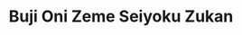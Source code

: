 --- 
title: "Buji Oni Zeme Seiyoku Zukan"
publishdate: "2019-8-17T16:48:46+02:00"
src: "https://365manga.net/manga/buji-oni-zeme-seiyoku-zukan"
image: "https://data.365manga.net/images/thumbnails/6506-buji-oni-zeme-seiyoku-zukan.jpg"
description: "N/A"
---